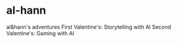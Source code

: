 # al-hann
al&amp;hann's adventures
First Valentine's: Storytelling with Al
Second Valentine's: Gaming with Al

